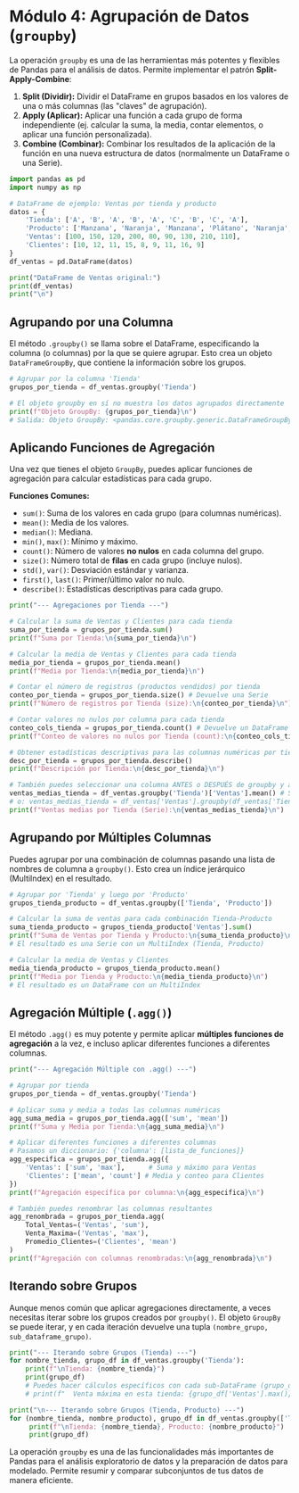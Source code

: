 # Módulo 4: Agrupación de Datos (`groupby`)

La operación `groupby` es una de las herramientas más potentes y flexibles de Pandas para el análisis de datos. Permite implementar el patrón **Split-Apply-Combine**:

1.  **Split (Dividir):** Dividir el DataFrame en grupos basados en los valores de una o más columnas (las "claves" de agrupación).
2.  **Apply (Aplicar):** Aplicar una función a cada grupo de forma independiente (ej. calcular la suma, la media, contar elementos, o aplicar una función personalizada).
3.  **Combine (Combinar):** Combinar los resultados de la aplicación de la función en una nueva estructura de datos (normalmente un DataFrame o una Serie).

```python
import pandas as pd
import numpy as np

# DataFrame de ejemplo: Ventas por tienda y producto
datos = {
    'Tienda': ['A', 'B', 'A', 'B', 'A', 'C', 'B', 'C', 'A'],
    'Producto': ['Manzana', 'Naranja', 'Manzana', 'Plátano', 'Naranja', 'Manzana', 'Naranja', 'Plátano', 'Manzana'],
    'Ventas': [100, 150, 120, 200, 80, 90, 130, 210, 110],
    'Clientes': [10, 12, 11, 15, 8, 9, 11, 16, 9]
}
df_ventas = pd.DataFrame(datos)

print("DataFrame de Ventas original:")
print(df_ventas)
print("\n")
```

## Agrupando por una Columna

El método `.groupby()` se llama sobre el DataFrame, especificando la columna (o columnas) por la que se quiere agrupar. Esto crea un objeto `DataFrameGroupBy`, que contiene la información sobre los grupos.

```python
# Agrupar por la columna 'Tienda'
grupos_por_tienda = df_ventas.groupby('Tienda')

# El objeto groupby en sí no muestra los datos agrupados directamente
print(f"Objeto GroupBy: {grupos_por_tienda}\n")
# Salida: Objeto GroupBy: <pandas.core.groupby.generic.DataFrameGroupBy object at 0x...>
```

## Aplicando Funciones de Agregación

Una vez que tienes el objeto `GroupBy`, puedes aplicar funciones de agregación para calcular estadísticas para cada grupo.

**Funciones Comunes:**

*   `sum()`: Suma de los valores en cada grupo (para columnas numéricas).
*   `mean()`: Media de los valores.
*   `median()`: Mediana.
*   `min()`, `max()`: Mínimo y máximo.
*   `count()`: Número de valores **no nulos** en cada columna del grupo.
*   `size()`: Número total de **filas** en cada grupo (incluye nulos).
*   `std()`, `var()`: Desviación estándar y varianza.
*   `first()`, `last()`: Primer/último valor no nulo.
*   `describe()`: Estadísticas descriptivas para cada grupo.

```python
print("--- Agregaciones por Tienda ---")

# Calcular la suma de Ventas y Clientes para cada tienda
suma_por_tienda = grupos_por_tienda.sum()
print(f"Suma por Tienda:\n{suma_por_tienda}\n")

# Calcular la media de Ventas y Clientes para cada tienda
media_por_tienda = grupos_por_tienda.mean()
print(f"Media por Tienda:\n{media_por_tienda}\n")

# Contar el número de registros (productos vendidos) por tienda
conteo_por_tienda = grupos_por_tienda.size() # Devuelve una Serie
print(f"Número de registros por Tienda (size):\n{conteo_por_tienda}\n")

# Contar valores no nulos por columna para cada tienda
conteo_cols_tienda = grupos_por_tienda.count() # Devuelve un DataFrame
print(f"Conteo de valores no nulos por Tienda (count):\n{conteo_cols_tienda}\n")

# Obtener estadísticas descriptivas para las columnas numéricas por tienda
desc_por_tienda = grupos_por_tienda.describe()
print(f"Descripción por Tienda:\n{desc_por_tienda}\n")

# También puedes seleccionar una columna ANTES o DESPUÉS de groupby y aplicar agregación
ventas_medias_tienda = df_ventas.groupby('Tienda')['Ventas'].mean() # Selecciona 'Ventas' después
# o: ventas_medias_tienda = df_ventas['Ventas'].groupby(df_ventas['Tienda']).mean() # Selecciona 'Ventas' antes
print(f"Ventas medias por Tienda (Serie):\n{ventas_medias_tienda}\n")
```

## Agrupando por Múltiples Columnas

Puedes agrupar por una combinación de columnas pasando una lista de nombres de columna a `groupby()`. Esto crea un índice jerárquico (MultiIndex) en el resultado.

```python
# Agrupar por 'Tienda' y luego por 'Producto'
grupos_tienda_producto = df_ventas.groupby(['Tienda', 'Producto'])

# Calcular la suma de ventas para cada combinación Tienda-Producto
suma_tienda_producto = grupos_tienda_producto['Ventas'].sum()
print(f"Suma de Ventas por Tienda y Producto:\n{suma_tienda_producto}\n")
# El resultado es una Serie con un MultiIndex (Tienda, Producto)

# Calcular la media de Ventas y Clientes
media_tienda_producto = grupos_tienda_producto.mean()
print(f"Media por Tienda y Producto:\n{media_tienda_producto}\n")
# El resultado es un DataFrame con un MultiIndex
```

## Agregación Múltiple (`.agg()`)

El método `.agg()` es muy potente y permite aplicar **múltiples funciones de agregación** a la vez, e incluso aplicar diferentes funciones a diferentes columnas.

```python
print("--- Agregación Múltiple con .agg() ---")

# Agrupar por tienda
grupos_por_tienda = df_ventas.groupby('Tienda')

# Aplicar suma y media a todas las columnas numéricas
agg_suma_media = grupos_por_tienda.agg(['sum', 'mean'])
print(f"Suma y Media por Tienda:\n{agg_suma_media}\n")

# Aplicar diferentes funciones a diferentes columnas
# Pasamos un diccionario: {'columna': [lista_de_funciones]}
agg_especifica = grupos_por_tienda.agg({
    'Ventas': ['sum', 'max'],      # Suma y máximo para Ventas
    'Clientes': ['mean', 'count'] # Media y conteo para Clientes
})
print(f"Agregación específica por columna:\n{agg_especifica}\n")

# También puedes renombrar las columnas resultantes
agg_renombrada = grupos_por_tienda.agg(
    Total_Ventas=('Ventas', 'sum'),
    Venta_Maxima=('Ventas', 'max'),
    Promedio_Clientes=('Clientes', 'mean')
)
print(f"Agregación con columnas renombradas:\n{agg_renombrada}\n")
```

## Iterando sobre Grupos

Aunque menos común que aplicar agregaciones directamente, a veces necesitas iterar sobre los grupos creados por `groupby()`. El objeto `GroupBy` se puede iterar, y en cada iteración devuelve una tupla `(nombre_grupo, sub_dataframe_grupo)`.

```python
print("--- Iterando sobre Grupos (Tienda) ---")
for nombre_tienda, grupo_df in df_ventas.groupby('Tienda'):
    print(f"\nTienda: {nombre_tienda}")
    print(grupo_df)
    # Puedes hacer cálculos específicos con cada sub-DataFrame (grupo_df)
    # print(f"  Venta máxima en esta tienda: {grupo_df['Ventas'].max()}")

print("\n--- Iterando sobre Grupos (Tienda, Producto) ---")
for (nombre_tienda, nombre_producto), grupo_df in df_ventas.groupby(['Tienda', 'Producto']):
     print(f"\nTienda: {nombre_tienda}, Producto: {nombre_producto}")
     print(grupo_df)
```

La operación `groupby` es una de las funcionalidades más importantes de Pandas para el análisis exploratorio de datos y la preparación de datos para modelado. Permite resumir y comparar subconjuntos de tus datos de manera eficiente.
